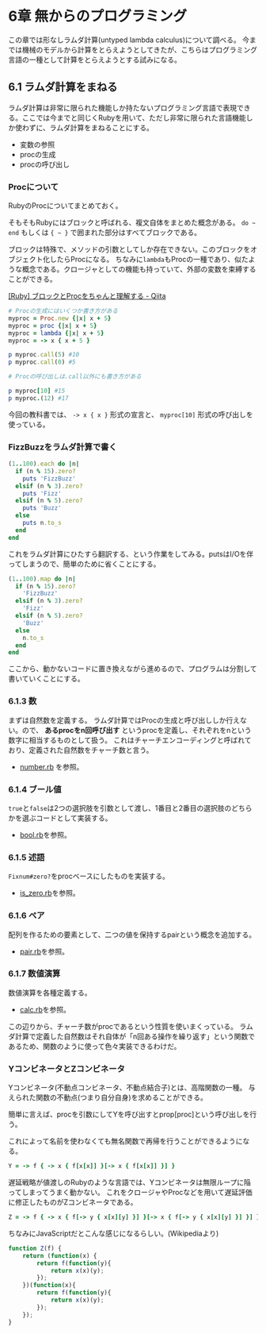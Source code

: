 6章 無からのプログラミング
=======================

この章では形なしラムダ計算(untyped lambda calculus)について調べる。
今までは機械のモデルから計算をとらえようとしてきたが、こちらはプログラミング言語の一種として計算をとらえようとする試みになる。

6.1 ラムダ計算をまねる
-----------------------

ラムダ計算は非常に限られた機能しか持たないプログラミング言語で表現できる。ここでは今までと同じくRubyを用いて、ただし非常に限られた言語機能しか使わずに、ラムダ計算をまねることにする。

- 変数の参照
- procの生成
- procの呼び出し

### Procについて

RubyのProcについてまとめておく。

そもそもRubyにはブロックと呼ばれる、複文自体をまとめた概念がある。
`do ~ end` もしくは `{ ~ }` で囲まれた部分はすべてブロックである。

ブロックは特殊で、メソッドの引数としてしか存在できない。このブロックをオブジェクト化したらProcになる。
ちなみに`lambda`もProcの一種であり、似たような概念である。クロージャとしての機能も持っていて、外部の変数を束縛することができる。

[[Ruby] ブロックとProcをちゃんと理解する - Qiita](http://qiita.com/kidach1/items/15cfee9ec66804c3afd2)

```ruby
# Procの生成にはいくつか書き方がある
myproc = Proc.new {|x| x + 5}
myproc = proc {|x| x + 5}
myproc = lambda {|x| x + 5}
myproc = -> x { x + 5 }

p myproc.call(5) #10
p myproc.call(0) #5

# Procの呼び出しは.call以外にも書き方がある

p myproc[10] #15
p myproc.(12) #17
```

今回の教科書では、 `-> x { x }` 形式の宣言と、 `myproc[10]` 形式の呼び出しを使っている。

### FizzBuzzをラムダ計算で書く

```ruby
(1..100).each do |n|
  if (n % 15).zero?
    puts 'FizzBuzz'
  elsif (n % 3).zero?
    puts 'Fizz'
  elsif (n % 5).zero?
    puts 'Buzz'
  else
    puts n.to_s
  end
end
```

これをラムダ計算にひたすら翻訳する、という作業をしてみる。putsはI/Oを伴ってしまうので、簡単のために省くことにする。

```ruby
(1..100).map do |n|
  if (n % 15).zero?
    'FizzBuzz'
  elsif (n % 3).zero?
    'Fizz'
  elsif (n % 5).zero?
    'Buzz'
  else
    n.to_s
  end
end
```

ここから、動かないコードに置き換えながら進めるので、プログラムは分割して書いていくことにする。


### 6.1.3 数

まずは自然数を定義する。
ラムダ計算ではProcの生成と呼び出ししか行えない。ので、 **あるprocをn回呼び出す** というprocを定義し、それぞれをnという数字に相当するものとして扱う。
これはチャーチエンコーディングと呼ばれており、定義された自然数をチャーチ数と言う。

- [number.rb](number.rb) を参照。

### 6.1.4 ブール値

`true`と`false`は2つの選択肢を引数として渡し、1番目と2番目の選択肢のどちらかを選ぶコードとして実装する。

- [bool.rb](bool.rb)を参照。

### 6.1.5 述語

`Fixnum#zero?`をprocベースにしたものを実装する。

- [is_zero.rb](is_zero.rb)を参照。

### 6.1.6 ペア

配列を作るための要素として、二つの値を保持するpairという概念を追加する。

- [pair.rb](pair.rb)を参照。

### 6.1.7 数値演算

数値演算を各種定義する。

- [calc.rb](calc.rb)を参照。

この辺りから、チャーチ数がprocであるという性質を使いまくっている。
ラムダ計算で定義した自然数はそれ自体が「n回ある操作を繰り返す」という関数であるため、関数のように使って色々実装できるわけだ。

### YコンビネータとZコンビネータ

Yコンビネータ(不動点コンビネータ、不動点結合子)とは、高階関数の一種。
与えられた関数の不動点(つまり自分自身)を求めることができる。

簡単に言えば、procを引数にしてYを呼び出すとprop[proc]という呼び出しを行う。

これによって名前を使わなくても無名関数で再帰を行うことができるようになる。

```ruby
Y = -> f { -> x { f[x[x]] }[-> x { f[x[x]] }] }
```

遅延戦略が値渡しのRubyのような言語では、Yコンビネータは無限ループに陥ってしまってうまく動かない。
これをクロージャやProcなどを用いて遅延評価に修正したものがZコンビネータである。

```ruby
Z = -> f { -> x { f[-> y { x[x][y] }] }[-> x { f[-> y { x[x][y] }] }] }
```

ちなみにJavaScriptだとこんな感じになるらしい。(Wikipediaより)

```javascript
function Z(f) {
    return (function(x) {
        return f(function(y){
            return x(x)(y);
        });
    })(function(x){
        return f(function(y){
            return x(x)(y);
        });
    });
}
```
